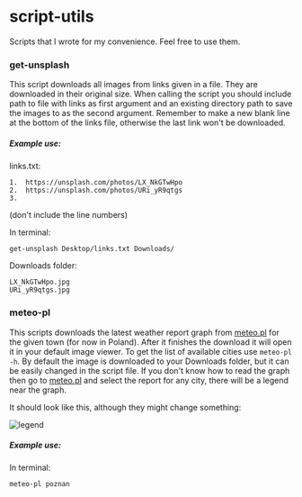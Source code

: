 # script-utils
Scripts that I wrote for my convenience. Feel free to use them.

### get-unsplash
This script downloads all images from links given in a file. They are downloaded in their original size. When calling the script you should include path to file with links as first argument and an existing directory path to save the images to as the second argument. Remember to make a new blank line at the bottom of the links file, otherwise the last link won't be downloaded.

##### Example use:
links.txt:
```
1.  https://unsplash.com/photos/LX_NkGTwHpo
2.  https://unsplash.com/photos/URi_yR9qtgs
3.  
```
(don't include the line numbers)

In terminal:
```
get-unsplash Desktop/links.txt Downloads/
```

Downloads folder:
```
LX_NkGTwHpo.jpg
URi_yR9qtgs.jpg
```

### meteo-pl
This scripts downloads the latest weather report graph from [meteo.pl](https://www.meteo.pl/) for the given town (for now in Poland). After it finishes the download it will open it in your default image viewer.
To get the list of available cities use ```meteo-pl -h```.
By default the image is downloaded to your Downloads folder, but it can be easily changed in the script file.
If you don't know how to read the graph then go to [meteo.pl](https://www.meteo.pl/) and select the report for any city, there will be a legend near the graph.

It should look like this, although they might change something:

![legend](https://www.meteo.pl/um/metco/leg_um_en_cbase_256.png "Graph legend")

##### Example use:
In terminal:
```
meteo-pl poznan
```
